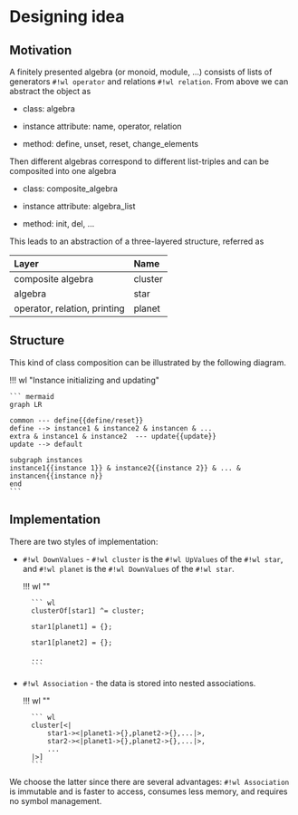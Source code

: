 # Designing idea

## Motivation

A finitely presented algebra (or monoid, module, ...) consists of lists of generators `#!wl operator` and relations `#!wl relation`. From above we can abstract the object as

* class: algebra

* instance attribute: name, operator, relation

* method: define, unset, reset, change_elements

Then different algebras correspond to different list-triples and can be composited into one algebra

* class: composite_algebra

* instance attribute: algebra_list

* method: init, del, ...

This leads to an abstraction of a three-layered structure, referred as

<center>

| Layer                        | Name    |
| :--------------------------- | :------ |
| composite algebra            | cluster |
| algebra                      | star    |
| operator, relation, printing | planet  |

</center>

## Structure

This kind of class composition can be illustrated by the following diagram.

!!! wl "Instance initializing and updating"

    ``` mermaid
    graph LR

    common --- define{{define/reset}}
    define --> instance1 & instance2 & instancen & ...
    extra & instance1 & instance2  --- update{{update}}
    update --> default
    
    subgraph instances
    instance1{{instance 1}} & instance2{{instance 2}} & ... & instancen{{instance n}}
    end
    ```

## Implementation

There are two styles of implementation:

* `#!wl DownValues` - `#!wl cluster` is the `#!wl UpValues` of the `#!wl star`, and `#!wl planet` is the `#!wl DownValues` of the `#!wl star`.

    !!! wl ""

        ``` wl
        clusterOf[star1] ^= cluster;

        star1[planet1] = {};
        
        star1[planet2] = {};

        ...
        ```

* `#!wl Association` - the data is stored into nested associations.

    !!! wl ""

        ``` wl
        cluster[<|
            star1-><|planet1->{},planet2->{},...|>,
            star2-><|planet1->{},planet2->{},...|>,
            ...
        |>]
        ```

We choose the latter since there are several advantages: `#!wl Association` is immutable and is faster to access, consumes less memory, and requires no symbol management.
